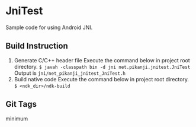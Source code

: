 JniTest
=======

Sample code for using Android JNI.

Build Instruction
-----------------

1.  Generate C/C++ header file
    Execute the command below in project root directory.
    `$ javah -classpath bin -d jni net.pikanji.jnitest.JniTest`
    Output is `jni/net_pikanji_jnitest_JniTest.h`
2.  Build native code
    Execute the command below in project root directory.
    `$ <ndk_dir>/ndk-build`

Git Tags
--------

minimum 